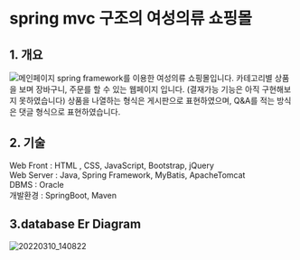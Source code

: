 # spring mvc 구조의 여성의류 쇼핑몰

## 1. 개요

![메인페이지](https://user-images.githubusercontent.com/94607745/157224824-c4a64e13-79d6-4e70-a925-7fdcf030ec90.png)
spring framework를 이용한 여성의류 쇼핑몰입니다. 카테고리별 상품을 보며 장바구니, 주문를 할 수 있는 웹페이지 입니다.
(결재가능 기능은 아직 구현해보지 못하였습니다)
상품을 나열하는 형식은 게시판으로 표현하였으며, Q&A를 적는 방식은 댓글 형식으로 표현하였습니다.

## 2. 기술
Web Front : HTML , CSS, JavaScript, Bootstrap, jQuery<br>
Web Server : Java, Spring Framework, MyBatis, ApacheTomcat<br>
DBMS : Oracle<br>
개발환경 : SpringBoot, Maven<br>

## 3.database Er Diagram
![20220310_140822](https://user-images.githubusercontent.com/94607745/157594586-75d84ded-92f3-4777-8a47-b31872aa6581.png)
